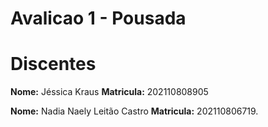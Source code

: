 # Avalicao 1 - Pousada
<h1>Discentes</h1>
<p><b>Nome:</b> Jéssica Kraus <b> Matricula:</b> 202110808905</p>
<p><b>Nome:</b> Nadia Naely Leitão Castro <b>Matricula:</b> 202110806719.</p>
